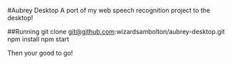 #Aubrey Desktop
A port of my web speech recognition project to the desktop!

##Running
    git clone git@github.com:wizardsambolton/aubrey-desktop.git
    npm install
    npm start

Then your good to go!
